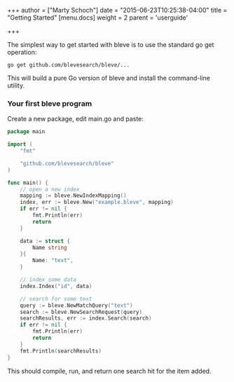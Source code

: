 +++
author = ["Marty Schoch"]
date = "2015-06-23T10:25:38-04:00"
title = "Getting Started"
[menu.docs]
weight = 2
parent = 'userguide'

+++


The simplest way to get started with bleve is to use the standard go get operation:

```
go get github.com/blevesearch/bleve/...
```

This will build a pure Go version of bleve and install the command-line utility.

### Your first bleve program

Create a new package, edit main.go and paste:

```go
package main

import (
	"fmt"

	"github.com/blevesearch/bleve"
)

func main() {
	// open a new index
	mapping := bleve.NewIndexMapping()
	index, err := bleve.New("example.bleve", mapping)
	if err != nil {
		fmt.Println(err)
		return
	}

	data := struct {
		Name string
	}{
		Name: "text",
	}

	// index some data
	index.Index("id", data)

	// search for some text
	query := bleve.NewMatchQuery("text")
	search := bleve.NewSearchRequest(query)
	searchResults, err := index.Search(search)
	if err != nil {
		fmt.Println(err)
		return
	}
	fmt.Println(searchResults)
}
```

This should compile, run, and return one search hit for the item added.
